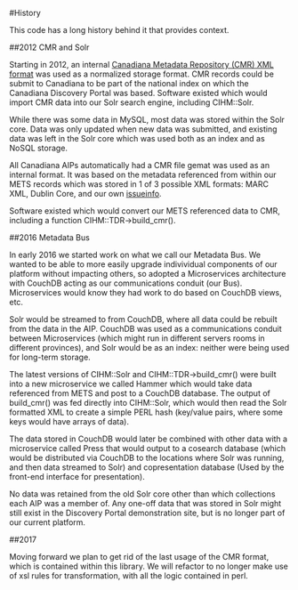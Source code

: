 #History

This code has a long history behind it that provides context.

##2012 CMR and Solr

Starting in 2012, an internal [Canadiana Metadata Repository (CMR) XML format](http://www.canadiana.ca/schema/2012/xsd/cmr/cmr.xsd)  was used as a normalized storage format.  CMR records could be submit to Canadiana to be part of the national index on which the Canadiana Discovery Portal was based.  Software existed which would import CMR data into our Solr search engine, including CIHM::Solr.

While there was some data in MySQL, most data was stored within the Solr core.  Data was only updated when new data was submitted, and existing data was left in the Solr core which was used both as an index and as NoSQL storage.

 All Canadiana AIPs automatically had a CMR file gemat was used as an internal format. It was based on the metadata referenced from within our METS records which was stored in 1 of 3 possible XML formats: MARC XML, Dublin Core, and our own [issueinfo](http://www.canadiana.ca/schema/2012/xsd/issueinfo/issueinfo.xsd).
 
 Software existed which would convert our METS referenced data to CMR, including a function CIHM::TDR->build_cmr().
 
##2016 Metadata Bus

In early 2016 we started work on what we call our Metadata Bus.  We wanted to be able to more easily upgrade indivividual components of our platform without impacting others, so adopted a Microservices architecture with CouchDB acting as our communications conduit (our Bus). Microservices would know they had work to do based on CouchDB views, etc.

Solr would be streamed to from CouchDB, where all data could be rebuilt from the data in the AIP.  CouchDB was used as a communications conduit between Microservices (which might run in different servers rooms in different provinces), and Solr would be as an index: neither were being used for long-term storage.

The latest versions of CIHM::Solr and CIHM::TDR->build_cmr() were built into a new microservice we called Hammer which would take data referenced from METS and post to a CouchDB database.  The output of build_cmr() was fed directly into CIHM::Solr, which would then read the Solr formatted XML to create a simple PERL hash (key/value pairs, where some keys would have arrays of data).

The data stored in CouchDB would later be combined with other data with a microservice called Press that would output to a cosearch database (which would be distributed via CouchDB to the locations where Solr was running, and then data streamed to Solr) and copresentation database (Used by the front-end interface for presentation).

No data was retained from the old Solr core other than which collections each AIP was a member of. Any one-off data that was stored in Solr might still exist in the Discovery Portal demonstration site, but is no longer part of our current platform.

##2017

Moving forward we plan to get rid of the last usage of the CMR format, which is contained within this library. We will refactor to no longer make use of xsl rules for transformation, with all the logic contained in perl.
